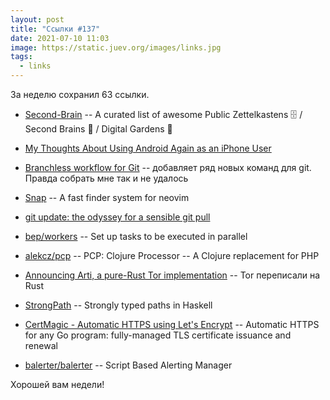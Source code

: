 ```yaml
---
layout: post
title: "Ссылки #137"
date: 2021-07-10 11:03
image: https://static.juev.org/images/links.jpg
tags:
  - links
---
```

За неделю сохранил 63 ссылки.

* [Second-Brain](https://github.com/KasperZutterman/Second-Brain) -- A curated list of awesome Public Zettelkastens 🗄️ / Second Brains 🧠 / Digital Gardens 🌱

* [My Thoughts About Using Android Again as an iPhone User](https://christine.website/blog/android-thoughts-2021-07-03)

* [Branchless workflow for Git](https://github.com/arxanas/git-branchless) -- добавляет ряд новых команд для git. Правда собрать мне так и не удалось

* [Snap](https://github.com/camspiers/snap) -- A fast finder system for neovim

* [git update: the odyssey for a sensible git pull](https://felipec.wordpress.com/2021/07/05/git-update/)

* [bep/workers](https://github.com/bep/workers) -- Set up tasks to be executed in parallel

* [alekcz/pcp](https://github.com/alekcz/pcp) -- PCP: Clojure Processor -- A Clojure replacement for PHP

* [Announcing Arti, a pure-Rust Tor implementation](https://blog.torproject.org/announcing-arti) -- Tor переписали на Rust

* [StrongPath](https://github.com/wasp-lang/strong-path) -- Strongly typed paths in Haskell

* [CertMagic - Automatic HTTPS using Let's Encrypt](https://github.com/caddyserver/certmagic) -- Automatic HTTPS for any Go program: fully-managed TLS certificate issuance and renewal

* [balerter/balerter](https://github.com/balerter/balerter) -- Script Based Alerting Manager

Хорошей вам недели!
